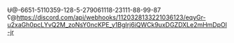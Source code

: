 Ʉ@-6651-5110359-128-5-279061118-23111-88-99-87
ʕ@https://discord.com/api/webhooks/1120328133221036123/eqyGr-u2xaGh0pcLYvQ2M_zoNsY0ncKPE_y1BgIrj6iQWCk9uxDGZDXLe2mHmDpOl-jr

